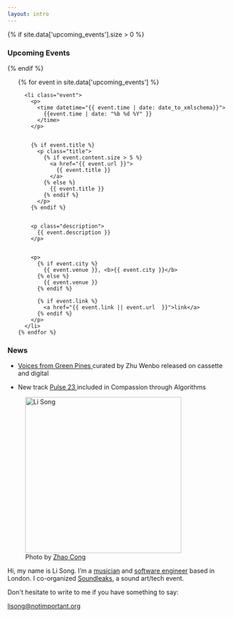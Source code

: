 ```yaml
---
layout: intro
---
```


{% if site.data['upcoming_events'].size > 0 %}

### Upcoming Events

{% endif %}

<section id="events">
  <ol>
    {% for event in site.data['upcoming_events'] %}

      <li class="event">
        <p>
          <time datetime="{{ event.time | date: date_to_xmlschema}}">
            {{event.time | date: "%b %d %Y" }}
          </time>
        </p>


        {% if event.title %}
          <p class="title">
            {% if event.content.size > 5 %}
              <a href="{{ event.url }}">
                {{ event.title }}
              </a>
            {% else %}
              {{ event.title }}
            {% endif %}
          </p>
        {% endif %}


        <p class="description">
          {{ event.description }}
        </p>


        <p>
          {% if event.city %}
            {{ event.venue }}, <b>{{ event.city }}</b>
          {% else %}
            {{ event.venue }}
          {% endif %}

          {% if event.link %}
            <a href="{{ event.link || event.url  }}">link</a>
          {% endif %}
        </p>
      </li>
    {% endfor %}

  </ol>
</section>

### News

<section class="news">
  <ul>
    <li>
      <a href="https://zoominnight.bandcamp.com/album/voices-from-green-pines" target="_blank">
        Voices from Green Pines
      </a> curated by Zhu Wenbo released on cassette and digital
    </li>
  </ul>

  <ul>
    <li>
      New track
      <a href="https://algorave-tokyo.bandcamp.com/track/pulse-23" target="_blank">
      Pulse 23
      </a> included in Compassion through Algorithms
    </li>
  </ul>

</section>

<figure class="me">
  <img src="{% asset_path profile_by_zhaocong.jpg %}" alt="Li Song" width="350"/>
  <figcaption>
    Photo by <a href="https://site.douban.com/zhaocong/">Zhao Cong</a>
  </figcaption>
</figure>

Hi, my name is Li Song. I’m a [musician](http://notimportant.org/event/oschub-20151207/) and [software engineer][github] based in London. I co-organized [Soundleaks](http://www.soundleaks.org), a sound art/tech event.

Don't hesitate to write to me if you have something to say:

<lisong@notimportant.org>

[github]: http://github.com/lisongx
[email]: mailto:lisong@notimportant.com✈️
